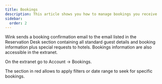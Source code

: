 ```yaml
---
title: Bookings
description: This article shows you how to manage bookings you receive through Wink and one if its sales channels.
sidebar:
  order: 2
---
```


Wink sends a booking confirmation email to the email listed in the Reservation Desk section containing all standard guest details and booking information plus special requests to hotels. Bookings information are also accessible in the extranet.

On the extranet go to Account → Bookings.

The section in red allows to apply filters or date range to seek for specific bookings.
